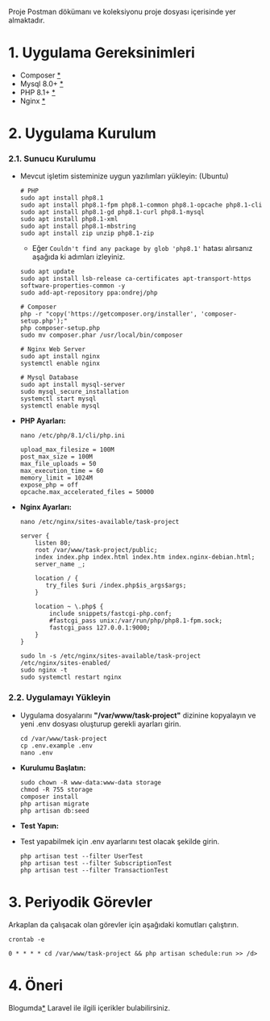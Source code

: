 Proje Postman dökümanı ve koleksiyonu proje dosyası içerisinde yer almaktadır.

# 1. Uygulama Gereksinimleri
- Composer [*](https://getcomposer.org/)
- Mysql 8.0+ [*](https://dev.mysql.com/downloads/mysql/8.0.26.html)
- PHP 8.1+ [*](https://www.php.net/releases/)
- Nginx [*](https://www.nginx.com/)

# 2. Uygulama Kurulum
### 2.1. Sunucu Kurulumu
- Mevcut işletim sisteminize uygun yazılımları yükleyin: (Ubuntu)
    ```
    # PHP
    sudo apt install php8.1
    sudo apt install php8.1-fpm php8.1-common php8.1-opcache php8.1-cli
    sudo apt install php8.1-gd php8.1-curl php8.1-mysql
    sudo apt install php8.1-xml
    sudo apt install php8.1-mbstring
    sudo apt install zip unzip php8.1-zip

    ```
    - Eğer `Couldn't find any package by glob 'php8.1'` hatası alırsanız aşağıda ki adımları izleyiniz.
    ````
    sudo apt update
    sudo apt install lsb-release ca-certificates apt-transport-https software-properties-common -y
    sudo add-apt-repository ppa:ondrej/php
    ````
    
    ```
    # Composer
    php -r "copy('https://getcomposer.org/installer', 'composer-setup.php');"
    php composer-setup.php 
    sudo mv composer.phar /usr/local/bin/composer
    
    # Nginx Web Server
    sudo apt install nginx
    systemctl enable nginx
    
    # Mysql Database
    sudo apt install mysql-server
    sudo mysql_secure_installation
    systemctl start mysql
    systemctl enable mysql

    ```
- __PHP Ayarları:__
    ```shell
    nano /etc/php/8.1/cli/php.ini
    ```
    ```
    upload_max_filesize = 100M
    post_max_size = 100M
    max_file_uploads = 50
    max_execution_time = 60
    memory_limit = 1024M
    expose_php = off
    opcache.max_accelerated_files = 50000
    ```

- __Nginx Ayarları:__
    ```
    nano /etc/nginx/sites-available/task-project
    ```
    ```
    server {
        listen 80;
        root /var/www/task-project/public;
        index index.php index.html index.htm index.nginx-debian.html;
        server_name _;

        location / {
           try_files $uri /index.php$is_args$args;
        }
    
        location ~ \.php$ {
            include snippets/fastcgi-php.conf;
            #fastcgi_pass unix:/var/run/php/php8.1-fpm.sock;
            fastcgi_pass 127.0.0.1:9000;
        }
    }
    ```
    ```
    sudo ln -s /etc/nginx/sites-available/task-project /etc/nginx/sites-enabled/
    sudo nginx -t
    sudo systemctl restart nginx
    ```
### 2.2. Uygulamayı Yükleyin
- Uygulama dosyalarını __"/var/www/task-project"__ dizinine kopyalayın ve yeni .env dosyası oluşturup gerekli ayarları girin.
    ```shell
    cd /var/www/task-project
    cp .env.example .env
    nano .env
    ```

- **Kurulumu Başlatın:**
    ```shell
    sudo chown -R www-data:www-data storage
    chmod -R 755 storage
    composer install
    php artisan migrate
    php artisan db:seed
    ```

- **Test Yapın:**
- Test yapabilmek için .env ayarlarını test olacak şekilde girin.
    ```shell
    php artisan test --filter UserTest
    php artisan test --filter SubscriptionTest
    php artisan test --filter TransactionTest
    ```
# 3. Periyodik Görevler
Arkaplan da çalışacak olan görevler için aşağıdaki komutları çalıştırın.
  ```shell
  crontab -e
  ```
  ```
  0 * * * * cd /var/www/task-project && php artisan schedule:run >> /d>
  ```

# 4. Öneri
Blogumda[*](https://tayfunguler.org/blog) Laravel ile ilgili içerikler bulabilirsiniz.
